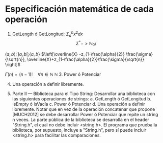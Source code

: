 # Especificación matemática de cada operación  

1. GetLength ó GetLongitud:  $\Sigma_{a}^{b} x^2 dx$
$$\Sigma^*->\mathbb N_{0}/$$

$(a,b); ]a,b[; \{a,b\}$
$\left[\overline{X} -z_{1-\frac{\alpha}{2}} \frac{\sigma}{\sqrt{n}}, \overline{X}+z_{1-\frac{\alpha}{2}}\frac{\sigma}{\sqrt{n}} \right]$

$\Gamma(n) = (n-1)!\quad\forall n\in\mathbb N$
$\mathbb N$
3. Power ó Potenciar  

4. Una operación a definir libremente.   





5. Parte II — Biblioteca para el Tipo String: Desarrollar una biblioteca con las
siguientes operaciones de strings:
a. GetLength ó GetLongitud
b. IsEmpty ó IsVacía
c. Power ó Potenciar
d. Una operación a definir libremente.
Notar que en vez de la operación concatenar que propone [MUCH2012] se
debe desarrollar Power ó Potenciar que repite un string n veces.
La parte pública de la biblioteca se desarrolla en el header "String.h", el
cual no debe incluir <string.h>. El programa que prueba la biblioteca, por
supuesto, incluye a "String.h", pero sí puede incluir <string.h> para facilitar
las comparaciones.
<!--stackedit_data:
eyJoaXN0b3J5IjpbLTc3OTA2OTk1MiwtMTEyOTYxNjYxNiwtMT
EzMDc3MjczNSw3ODY1NDUxMjgsLTQyNTY3MTA4MV19
-->
